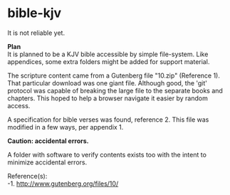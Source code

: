# bible-kjv
It is not reliable yet.

**Plan**  
It is planned to be a KJV bible accessible by simple file-system. Like appendices, some extra folders might be added for support material.

The scripture content came from a Gutenberg file "10.zip" (Reference 1). That particular download was one giant file. Although good, the 'git' protocol was capable of breaking the large file to the separate books and chapters. This hoped to help a browser navigate it easier by random access.    

A specification for bible verses was found, reference 2. This file was modified in a few ways, per appendix 1. 

**Caution: accidental errors.**  

A folder with software to verify contents exists too with the intent to minimize accidental errors.

Reference(s):  
-1. http://www.gutenberg.org/files/10/   
